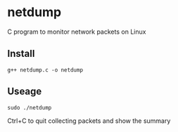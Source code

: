 # netdump

C program to monitor network packets on Linux 

## Install

`g++ netdump.c -o netdump`

## Useage

`sudo ./netdump`

Ctrl+C to quit collecting packets and show the summary
